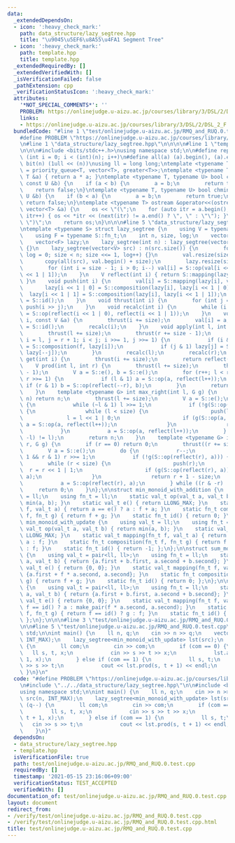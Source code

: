 ```yaml
---
data:
  _extendedDependsOn:
  - icon: ':heavy_check_mark:'
    path: data_structure/lazy_segtree.hpp
    title: "\u9045\u5EF6\u8A55\u4FA1 Segment Tree"
  - icon: ':heavy_check_mark:'
    path: template.hpp
    title: template.hpp
  _extendedRequiredBy: []
  _extendedVerifiedWith: []
  _isVerificationFailed: false
  _pathExtension: cpp
  _verificationStatusIcon: ':heavy_check_mark:'
  attributes:
    '*NOT_SPECIAL_COMMENTS*': ''
    PROBLEM: https://onlinejudge.u-aizu.ac.jp/courses/library/3/DSL/2/DSL_2_F
    links:
    - https://onlinejudge.u-aizu.ac.jp/courses/library/3/DSL/2/DSL_2_F
  bundledCode: "#line 1 \"test/onlinejudge.u-aizu.ac.jp/RMQ_and_RUQ.0.test.cpp\"\n\
    #define PROBLEM \"https://onlinejudge.u-aizu.ac.jp/courses/library/3/DSL/2/DSL_2_F\"\
    \n#line 1 \"data_structure/lazy_segtree.hpp\"\n\n\n\n#line 1 \"template.hpp\"\n\
    \n\n\n#include <bits/stdc++.h>\nusing namespace std;\n\n#define rep(i, n) for\
    \ (int i = 0; i < (int)(n); i++)\n#define all(a) (a).begin(), (a).end()\n#define\
    \ bit(n) (1ull << (n))\nusing ll = long long;\ntemplate <typename T> using priority_queue_rev\
    \ = priority_queue<T, vector<T>, greater<T>>;\ntemplate <typename T> T sq(const\
    \ T &a) { return a * a; }\ntemplate <typename T, typename U> bool chmax(T &a,\
    \ const U &b) {\n    if (a < b) {\n        a = b;\n        return true;\n    }\n\
    \    return false;\n}\ntemplate <typename T, typename U> bool chmin(T &a, const\
    \ U &b) {\n    if (b < a) {\n        a = b;\n        return true;\n    }\n   \
    \ return false;\n}\ntemplate <typename T> ostream &operator<<(ostream &os, const\
    \ vector<T> &a) {\n    os << \"(\";\n    for (auto itr = a.begin(); itr != a.end();\
    \ itr++) { os << *itr << (next(itr) != a.end() ? \", \" : \"\"); }\n    os <<\
    \ \")\";\n    return os;\n}\n\n\n#line 5 \"data_structure/lazy_segtree.hpp\"\n\
    \ntemplate <typename S> struct lazy_segtree {\n    using V = typename S::val_t;\n\
    \    using F = typename S::fn_t;\n    int n, size, log;\n    vector<V> val;\n\
    \    vector<F> lazy;\n    lazy_segtree(int n) : lazy_segtree(vector(n, S::e()))\
    \ {}\n    lazy_segtree(vector<V> src) : n(src.size()) {\n        for (size = 1,\
    \ log = 0; size < n; size <<= 1, log++) {}\n        val.resize(size << 1);\n \
    \       copy(all(src), val.begin() + size);\n        lazy.resize(size << 1, S::id());\n\
    \        for (int i = size - 1; i > 0; i--) val[i] = S::op(val[i << 1 | 0], val[i\
    \ << 1 | 1]);\n    }\n    V reflect(int i) { return S::mapping(lazy[i], val[i]);\
    \ }\n    void push(int i) {\n        val[i] = S::mapping(lazy[i], val[i]);\n \
    \       lazy[i << 1 | 0] = S::composition(lazy[i], lazy[i << 1 | 0]);\n      \
    \  lazy[i << 1 | 1] = S::composition(lazy[i], lazy[i << 1 | 1]);\n        lazy[i]\
    \ = S::id();\n    }\n    void thrust(int i) {\n        for (int j = log; j; j--)\
    \ push(i >> j);\n    }\n    void recalc(int i) {\n        while (i >>= 1) val[i]\
    \ = S::op(reflect(i << 1 | 0), reflect(i << 1 | 1));\n    }\n    void set(int\
    \ i, const V &a) {\n        thrust(i += size);\n        val[i] = a;\n        lazy[i]\
    \ = S::id();\n        recalc(i);\n    }\n    void apply(int l, int r, F f) {\n\
    \        thrust(l += size);\n        thrust(r += size - 1);\n        for (int\
    \ i = l, j = r + 1; i < j; i >>= 1, j >>= 1) {\n            if (i & 1) lazy[i++]\
    \ = S::composition(f, lazy[i]);\n            if (j & 1) lazy[j] = S::composition(f,\
    \ lazy[--j]);\n        }\n        recalc(l);\n        recalc(r);\n    }\n    V\
    \ get(int i) {\n        thrust(i += size);\n        return reflect(i);\n    }\n\
    \    V prod(int l, int r) {\n        thrust(l += size);\n        thrust(r += size\
    \ - 1);\n        V a = S::e(), b = S::e();\n        for (r++; l < r; l >>= 1,\
    \ r >>= 1) {\n            if (l & 1) a = S::op(a, reflect(l++));\n           \
    \ if (r & 1) b = S::op(reflect(--r), b);\n        }\n        return S::op(a, b);\n\
    \    }\n    template <typename G> int max_right(int l, G g) {\n        if (l ==\
    \ n) return n;\n        thrust(l += size);\n        V a = S::e();\n        do\
    \ {\n            while (~l & 1) l >>= 1;\n            if (!g(S::op(a, reflect(l))))\
    \ {\n                while (l < size) {\n                    push(l);\n      \
    \              l = l << 1 | 0;\n                    if (g(S::op(a, reflect(l))))\
    \ a = S::op(a, reflect(l++));\n                }\n                return l - size;\n\
    \            }\n            a = S::op(a, reflect(l++));\n        } while ((l &\
    \ -l) != l);\n        return n;\n    }\n    template <typename G> int min_left(int\
    \ r, G g) {\n        if (r == 0) return 0;\n        thrust((r += size) - 1);\n\
    \        V a = S::e();\n        do {\n            r--;\n            while (r >\
    \ 1 && r & 1) r >>= 1;\n            if (!g(S::op(reflect(r), a))) {\n        \
    \        while (r < size) {\n                    push(r);\n                  \
    \  r = r << 1 | 1;\n                    if (g(S::op(reflect(r), a))) a = S::op(reflect(r--),\
    \ a);\n                }\n                return r + 1 - size;\n            }\n\
    \            a = S::op(reflect(r), a);\n        } while ((r & -r) != r);\n   \
    \     return 0;\n    }\n};\n\nstruct min_monoid_with_addition {\n    using val_t\
    \ = ll;\n    using fn_t = ll;\n    static val_t op(val_t a, val_t b) { return\
    \ min(a, b); }\n    static val_t e() { return LLONG_MAX; }\n    static val_t mapping(fn_t\
    \ f, val_t a) { return a == e() ? a : f + a; }\n    static fn_t composition(fn_t\
    \ f, fn_t g) { return f + g; }\n    static fn_t id() { return 0; }\n};\n\nstruct\
    \ min_monoid_with_update {\n    using val_t = ll;\n    using fn_t = ll;\n    static\
    \ val_t op(val_t a, val_t b) { return min(a, b); }\n    static val_t e() { return\
    \ LLONG_MAX; }\n    static val_t mapping(fn_t f, val_t a) { return f == id() ?\
    \ a : f; }\n    static fn_t composition(fn_t f, fn_t g) { return f == id() ? g\
    \ : f; }\n    static fn_t id() { return -1; };\n};\n\nstruct sum_monoid_with_addition\
    \ {\n    using val_t = pair<ll, ll>;\n    using fn_t = ll;\n    static val_t op(val_t\
    \ a, val_t b) { return {a.first + b.first, a.second + b.second}; }\n    static\
    \ val_t e() { return {0, 0}; }\n    static val_t mapping(fn_t f, val_t a) { return\
    \ {a.first + f * a.second, a.second}; }\n    static fn_t composition(fn_t f, fn_t\
    \ g) { return f + g; }\n    static fn_t id() { return 0; };\n};\n\nstruct sum_monoid_with_update\
    \ {\n    using val_t = pair<ll, ll>;\n    using fn_t = ll;\n    static val_t op(val_t\
    \ a, val_t b) { return {a.first + b.first, a.second + b.second}; }\n    static\
    \ val_t e() { return {0, 0}; }\n    static val_t mapping(fn_t f, val_t a) { return\
    \ f == id() ? a : make_pair(f * a.second, a.second); }\n    static fn_t composition(fn_t\
    \ f, fn_t g) { return f == id() ? g : f; }\n    static fn_t id() { return LLONG_MIN;\
    \ };\n};\n\n\n#line 3 \"test/onlinejudge.u-aizu.ac.jp/RMQ_and_RUQ.0.test.cpp\"\
    \n\n#line 5 \"test/onlinejudge.u-aizu.ac.jp/RMQ_and_RUQ.0.test.cpp\"\nusing namespace\
    \ std;\n\nint main() {\n    ll n, q;\n    cin >> n >> q;\n    vector<ll> src(n,\
    \ INT_MAX);\n    lazy_segtree<min_monoid_with_update> lst(src);\n    while (q--)\
    \ {\n        ll com;\n        cin >> com;\n        if (com == 0) {\n         \
    \   ll s, t, x;\n            cin >> s >> t >> x;\n            lst.apply(s, t +\
    \ 1, x);\n        } else if (com == 1) {\n            ll s, t;\n            cin\
    \ >> s >> t;\n            cout << lst.prod(s, t + 1) << endl;\n        }\n   \
    \ }\n}\n"
  code: "#define PROBLEM \"https://onlinejudge.u-aizu.ac.jp/courses/library/3/DSL/2/DSL_2_F\"\
    \n#include \"../../data_structure/lazy_segtree.hpp\"\n\n#include <bits/stdc++.h>\n\
    using namespace std;\n\nint main() {\n    ll n, q;\n    cin >> n >> q;\n    vector<ll>\
    \ src(n, INT_MAX);\n    lazy_segtree<min_monoid_with_update> lst(src);\n    while\
    \ (q--) {\n        ll com;\n        cin >> com;\n        if (com == 0) {\n   \
    \         ll s, t, x;\n            cin >> s >> t >> x;\n            lst.apply(s,\
    \ t + 1, x);\n        } else if (com == 1) {\n            ll s, t;\n         \
    \   cin >> s >> t;\n            cout << lst.prod(s, t + 1) << endl;\n        }\n\
    \    }\n}"
  dependsOn:
  - data_structure/lazy_segtree.hpp
  - template.hpp
  isVerificationFile: true
  path: test/onlinejudge.u-aizu.ac.jp/RMQ_and_RUQ.0.test.cpp
  requiredBy: []
  timestamp: '2021-05-15 23:16:06+09:00'
  verificationStatus: TEST_ACCEPTED
  verifiedWith: []
documentation_of: test/onlinejudge.u-aizu.ac.jp/RMQ_and_RUQ.0.test.cpp
layout: document
redirect_from:
- /verify/test/onlinejudge.u-aizu.ac.jp/RMQ_and_RUQ.0.test.cpp
- /verify/test/onlinejudge.u-aizu.ac.jp/RMQ_and_RUQ.0.test.cpp.html
title: test/onlinejudge.u-aizu.ac.jp/RMQ_and_RUQ.0.test.cpp
---
```

